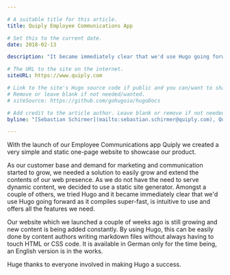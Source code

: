 ```yaml
---

# A suitable title for this article.
title: Quiply Employee Communications App

# Set this to the current date.
date: 2018-02-13

description: "It became immediately clear that we'd use Hugo going forward as it compiles super-fast, is intuitive to use and offers all the features we need."

# The URL to the site on the internet.
siteURL: https://www.quiply.com

# Link to the site's Hugo source code if public and you can/want to share.
# Remove or leave blank if not needed/wanted.
# siteSource: https://github.com/gohugoio/hugoDocs

# Add credit to the article author. Leave blank or remove if not needed/wanted.
byline: "[Sebastian Schirmer](mailto:sebastian.schirmer@quiply.com), Quiply Co-Founder"

---
```


With the launch of our Employee Communications app Quiply we created a very simple and static one-page website to showcase our product.

As our customer base and demand for marketing and communication started to grow, we needed a solution to easily grow and extend the contents of our web presence. As we do not have the need to serve dynamic content, we decided to use a static site generator. Amongst a couple of others, we tried Hugo and it became immediately clear that we'd use Hugo going forward as it compiles super-fast, is intuitive to use and offers all the features we need.  

Our website which we launched a couple of weeks ago is still growing and new content is being added constantly. By using Hugo, this can be easily done by content authors writing markdown files without always having to touch HTML or CSS code. It is available in German only for the time being, an English version is in the works.

Huge thanks to everyone involved in making Hugo a success.
